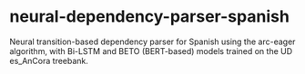 # neural-dependency-parser-spanish
Neural transition-based dependency parser for Spanish using the arc-eager algorithm, with Bi-LSTM and BETO (BERT-based) models trained on the UD es_AnCora treebank.
